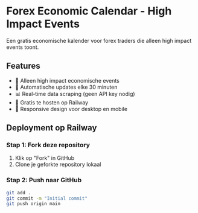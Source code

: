 # Forex Economic Calendar - High Impact Events

Een gratis economische kalender voor forex traders die alleen high impact events toont.

## Features
- 🎯 Alleen high impact economische events
- 🔄 Automatische updates elke 30 minuten
- 📊 Real-time data scraping (geen API key nodig)
- 🚀 Gratis te hosten op Railway
- 📱 Responsive design voor desktop en mobile

## Deployment op Railway

### Stap 1: Fork deze repository
1. Klik op "Fork" in GitHub
2. Clone je geforkte repository lokaal

### Stap 2: Push naar GitHub
```bash
git add .
git commit -m "Initial commit"
git push origin main
